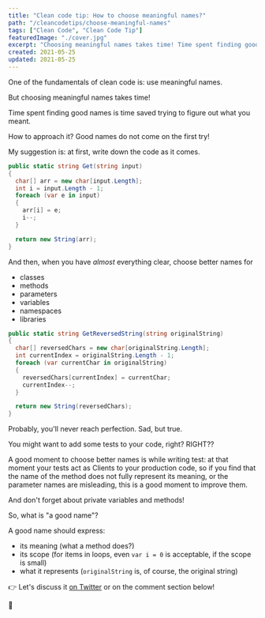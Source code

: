 ```yaml
---
title: "Clean code tip: How to choose meaningful names?"
path: "/cleancodetips/choose-meaningful-names"
tags: ["Clean Code", "Clean Code Tip"]
featuredImage: "./cover.jpg"
excerpt: "Choosing meaningful names takes time! Time spent finding good names is time saved trying to figure out what you meant."
created: 2021-05-25
updated: 2021-05-25
---
```


One of the fundamentals of clean code is: use meaningful names.

But choosing meaningful names takes time!

Time spent finding good names is time saved trying to figure out what you meant.

How to approach it? Good names do not come on the first try!

My suggestion is: at first, write down the code as it comes.

```cs
public static string Get(string input)
{
  char[] arr = new char[input.Length];
  int i = input.Length - 1;
  foreach (var e in input)
  {
    arr[i] = e;
    i--;
  }

  return new String(arr);
}
```

And then, when you have _almost_ everything clear, choose better names for

- classes
- methods
- parameters
- variables
- namespaces
- libraries

```cs
public static string GetReversedString(string originalString)
{
  char[] reversedChars = new char[originalString.Length];
  int currentIndex = originalString.Length - 1;
  foreach (var currentChar in originalString)
  {
    reversedChars[currentIndex] = currentChar;
    currentIndex--;
  }

  return new String(reversedChars);
}
```

Probably, you'll never reach perfection. Sad, but true.

You might want to add some tests to your code, right? RIGHT??

A good moment to choose better names is while writing test: at that moment your tests act as Clients to your production code, so if you find that the name of the method does not fully represent its meaning, or the parameter names are misleading, this is a good moment to improve them.

And don't forget about private variables and methods!

So, what is "a good name"?

A good name should express:

- its meaning (what a method does?)
- its scope (for items in loops, even `var i = 0` is acceptable, if the scope is small)
- what it represents (`originalString` is, of course, the original string)

👉 Let's discuss it [on Twitter](https://twitter.com/BelloneDavide/status/1334909329573433345) or on the comment section below!

🐧
